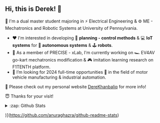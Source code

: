 Hi, this is Derek! 👋
---

<!--
**derekhanbaliq/derekhanbaliq** is a ✨ _special_ ✨ repository because its `README.md` (this file) appears on your GitHub profile.

Here are some ideas to get you started:

- 🔭 I’m currently working on ...
- 🌱 I’m currently learning ...
- 👯 I’m looking to collaborate on ...
- 🤔 I’m looking for help with ...
- 💬 Ask me about ...
- 📫 How to reach me: ...
- 😄 Pronouns: ...
- ⚡ Fun fact: ...
-->

🥇 I'm a dual master student majoring in ⚡ Electrical Engineering & ⚙️ ME - Mechatronics and Robotic Systems at University of Pennsylvania. 

- ❤️ I'm interested in developing 🚀 **planning - control methods** & 💻 **IoT systems** for 🚗 **autonomous systems** & 🕹️ **robots**.
- 🎯 As a member of PRECISE - xLab, I'm currently working on 🏎️ EV4AV go-kart mechatronics modification & 🎮 imitation learning research on F1TENTH platform. 
- 🤔 I’m looking for 2024 full-time opportunities 🔮 in the field of motor vehicle manufacturing & industrial automation.

<!--🛠️ Some tools that I use:-->

📌 Please check out my personal website [DereKhanbaliq](https://derekhanbaliq.weebly.com/) for more info!

😇 Thanks for your visit!

<details>
  <summary>:zap: Github Stats</summary>
  
  <img align="left" alt="Derek's Github Stats" src="https://github-readme-stats.codestackr.vercel.app/api?username=derekhanbaliq&show_icons=true&count_private=true&&bg_color=00000000">
  
  
</details>

<!-- [![Derek's GitHub stats](https://github-readme-stats.vercel.app/api?username=derekhanbaliq&show_icons=true&count_private=true&&bg_color=00000000)](https://github.com/anuraghazra/github-readme-stats) -->

<!-- [![Top Langs](https://github-readme-stats.vercel.app/api/top-langs/?username=derekhanbaliq&layout=compact&exclude_repo=Quadrotor-Fatih -->
)](https://github.com/anuraghazra/github-readme-stats)
